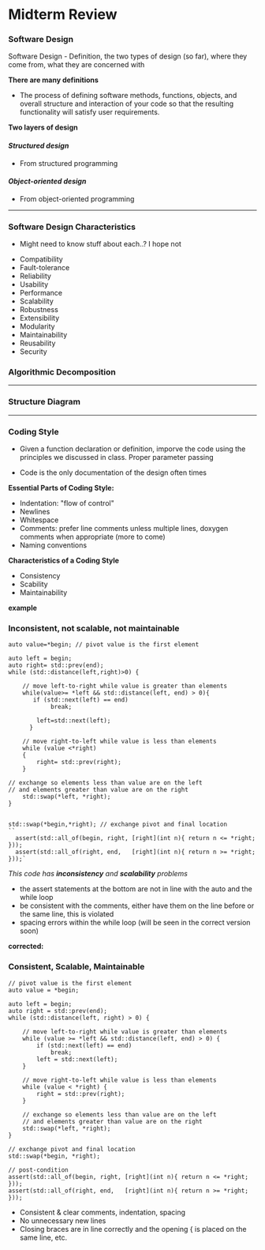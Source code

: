 # Midterm Review

###  Software Design
Software Design - Definition, the two types of design (so far), where they come from, what they are concerned with

**There are many definitions**
* The process of defining software methods, functions, objects, and overall structure and interaction of your code so that the resulting functionality will satisfy user requirements.

**Two layers of design**
#### *Structured design*
- From structured programming

#### *Object-oriented design*
- From object-oriented programming  
---
### Software Design Characteristics
- Might need to know stuff about each..? I hope not

* Compatibility
* Fault-tolerance
* Reliability
* Usability
* Performance
* Scalability
* Robustness
* Extensibility
* Modularity
* Maintainability
* Reusability
* Security


### Algorithmic Decomposition

---
### Structure Diagram

---
### Coding Style
- Given a function declaration or definition, imporve the code using the principles we discussed in class. Proper parameter passing

- Code is the only documentation of the design often times  

**Essential Parts of Coding Style:**
- Indentation: "flow of control"
- Newlines
- Whitespace
- Comments: prefer line comments unless multiple lines, doxygen comments when appropriate (more to come)
- Naming conventions

**Characteristics of a Coding Style**
- Consistency
- Scability
- Maintainability  

**example**
### Inconsistent, not scalable, not maintainable

    auto value=*begin; // pivot value is the first element

	auto left = begin;
	auto right= std::prev(end);
	while (std::distance(left,right)>0) {

		// move left-to-right while value is greater than elements
		while(value>= *left && std::distance(left, end) > 0){
		   if (std::next(left) == end)
			    break;

			left=std::next(left);
		  }

		// move right-to-left while value is less than elements
		while (value <*right)
		{
			right= std::prev(right);
		}
		
	// exchange so elements less than value are on the left
	// and elements greater than value are on the right
		std::swap(*left, *right);
	}

	
	std::swap(*begin,*right); // exchange pivot and final location
    ``
      assert(std::all_of(begin, right, [right](int n){ return n <= *right; }));
      assert(std::all_of(right, end,   [right](int n){ return n >= *right; }));`

*This code has **inconsistency** and **scalability** problems*
- the assert statements at the bottom are not in line with the auto and the while loop
- be consistent with the comments, either have them on the line before or the same line, this is violated
- spacing errors within the while loop (will be seen in the correct version soon)

**corrected:**
### **Consistent, Scalable, Maintainable**


    // pivot value is the first element
    auto value = *begin;

    auto left = begin;
    auto right = std::prev(end);
    while (std::distance(left, right) > 0) {

        // move left-to-right while value is greater than elements
        while (value >= *left && std::distance(left, end) > 0) {
            if (std::next(left) == end)
                break;
            left = std::next(left);
        }

        // move right-to-left while value is less than elements
        while (value < *right) {
            right = std::prev(right);
        }
        
        // exchange so elements less than value are on the left
        // and elements greater than value are on the right
        std::swap(*left, *right);
    }

    // exchange pivot and final location
    std::swap(*begin, *right);

    // post-condition
    assert(std::all_of(begin, right, [right](int n){ return n <= *right; }));
    assert(std::all_of(right, end,   [right](int n){ return n >= *right; }));

* Consistent & clear comments, indentation, spacing
* No unnecessary new lines
* Closing braces are in line correctly and the opening { is placed on the same line, etc.


